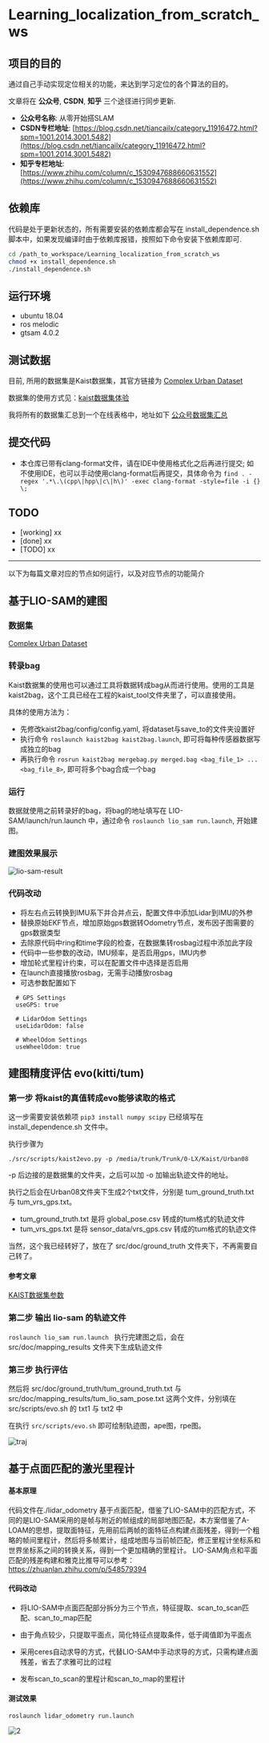 # Learning_localization_from_scratch_ws

## 项目的目的

通过自己手动实现定位相关的功能，来达到学习定位的各个算法的目的。 

文章将在 **公众号**, **CSDN**, **知乎** 三个途径进行同步更新.

 - **公众号名称**: 从零开始搭SLAM
 - **CSDN专栏地址**: [https://blog.csdn.net/tiancailx/category_11916472.html?spm=1001.2014.3001.5482](https://blog.csdn.net/tiancailx/category_11916472.html?spm=1001.2014.3001.5482)
 - **知乎专栏地址**: [https://www.zhihu.com/column/c_1530947688660631552](https://www.zhihu.com/column/c_1530947688660631552)

## 依赖库

代码是处于更新状态的，所有需要安装的依赖库都会写在 install_dependence.sh 脚本中，如果发现编译时由于依赖库报错，按照如下命令安装下依赖库即可.

```bash
cd /path_to_workspace/Learning_localization_from_scratch_ws
chmod +x install_dependence.sh
./install_dependence.sh
```

## 运行环境
- ubuntu 18.04
- ros melodic
- gtsam 4.0.2

## 测试数据
目前, 所用的数据集是Kaist数据集，其官方链接为
[Complex Urban Dataset](https://sites.google.com/view/complex-urban-dataset/download-lidar#h.sa42osfdnwst)

数据集的使用方式见：[kaist数据集体验](https://blog.csdn.net/tiancailx/article/details/125782157?spm=1001.2014.3001.5501)

我将所有的数据集汇总到一个在线表格中，地址如下
[公众号数据集汇总](https://docs.qq.com/sheet/DVElRQVNlY0tHU01I?tab=BB08J2)

## 提交代码

- 本仓库已带有clang-format文件，请在IDE中使用格式化之后再进行提交; 如不使用IDE，也可以手动使用clang-format后再提交，具体命令为
`find . -regex '.*\.\(cpp\|hpp\|c\|h\)' -exec clang-format -style=file -i {} \;`

## TODO

- [working] xx
- [done] xx
- [TODO] xx
---

以下为每篇文章对应的节点如何运行，以及对应节点的功能简介

## 基于LIO-SAM的建图

### 数据集
[Complex Urban Dataset](https://sites.google.com/view/complex-urban-dataset/download-lidar#h.sa42osfdnwst)

### 转录bag 
Kaist数据集的使用也可以通过工具将数据转成bag从而进行使用。使用的工具是kaist2bag，这个工具已经在工程的kaist_tool文件夹里了，可以直接使用。

具体的使用方法为：
- 先修改kaist2bag/config/config.yaml, 将dataset与save_to的文件夹设置好
- 执行命令 `roslaunch kaist2bag kaist2bag.launch`, 即可将每种传感器数据写成独立的bag
- 再执行命令 `rosrun kaist2bag mergebag.py merged.bag <bag_file_1> ... <bag_file_8>`, 即可将多个bag合成一个bag

### 运行
数据就使用之前转录好的bag，将bag的地址填写在 LIO-SAM/launch/run.launch 中，通过命令 `roslaunch lio_sam run.launch`, 开始建图。

### 建图效果展示

![lio-sam-result](src/doc/img/lio-sam-result.png)

### 代码改动
- 将左右点云转换到IMU系下并合并点云，配置文件中添加Lidar到IMU的外参
- 替换原始EKF节点，增加原始gps数据转Odometry节点，发布因子图需要的gps数据类型
- 去除原代码中ring和time字段的检查，在数据集转rosbag过程中添加此字段
- 代码中一些参数的改动，IMU频率，是否启用gps，IMU内参
- 增加轮式里程计约束，可以在配置文件中选择是否启用
- 在launch直接播放rosbag，无需手动播放rosbag 
- 可选参数配置如下

```
  # GPS Settings
  useGPS: true

  # LidarOdom Settings
  useLidarOdom: false

  # WheelOdom Settings
  useWheelOdom: true
```

## 建图精度评估 evo(kitti/tum)

### 第一步 将kaist的真值转成evo能够读取的格式

这一步需要安装依赖项
`pip3 install numpy scipy`
已经填写在 install_dependence.sh 文件中。

执行步骤为
```
./src/scripts/kaist2evo.py -p /media/trunk/Trunk/0-LX/Kaist/Urban08
```
-p 后边接的是数据集的文件夹，之后可以加 -o 加输出轨迹文件的地址。

执行之后会在Urban08文件夹下生成2个txt文件，分别是 tum_ground_truth.txt 与 tum_vrs_gps.txt。

- tum_ground_truth.txt 是将 global_pose.csv 转成的tum格式的轨迹文件
- tum_vrs_gps.txt 是将 sensor_data/vrs_gps.csv 转成的tum格式的轨迹文件

当然，这个我已经转好了，放在了 src/doc/ground_truth 文件夹下，不再需要自己转了。

#### 参考文章
[KAIST数据集参数](https://blog.csdn.net/Iqun_LAN/article/details/106445884)

### 第二步 输出 lio-sam 的轨迹文件

`roslaunch lio_sam run.launch ` 执行完建图之后，会在 src/doc/mapping_results 文件夹下生成轨迹文件


### 第三步 执行评估

然后将 src/doc/ground_truth/tum_ground_truth.txt 与 src/doc/mapping_results/tum_lio_sam_pose.txt 这两个文件，分别填在 src/scripts/evo.sh 的 txt1 与 txt2 中

在执行 `src/scripts/evo.sh` 即可绘制轨迹图，ape图，rpe图。

![traj](src/doc/img/traj.png)

## 基于点面匹配的激光里程计

#### 基本原理

代码文件在./lidar_odometry
基于点面匹配，借鉴了LIO-SAM中的匹配方式，不同的是LIO-SAM采用的是帧与附近的帧组成的局部地图匹配，本方案借鉴了A-LOAM的思想，提取面特征，先用前后两帧的面特征点构建点面残差，得到一个粗略的帧间里程计，然后将多帧累计，组成地图与当前帧匹配，修正里程计坐标系和世界坐标系之间的转换关系，得到一个更加精确的里程计。
LIO-SAM角点和平面匹配的残差构建和雅克比推导可以参考：https://zhuanlan.zhihu.com/p/548579394

#### 代码改动

- 将LIO-SAM中点面匹配部分拆分为三个节点，特征提取、scan_to_scan匹配、scan_to_map匹配

- 由于角点较少，只提取平面点，简化特征点提取条件，低于阈值即为平面点
- 采用ceres自动求导的方式，代替LIO-SAM中手动求导的方式，只需构建点面残差，省去了求雅可比的过程
- 发布scan_to_scan的里程计和scan_to_map的里程计

#### 测试效果

```
roslaunch lidar_odometry run.launch
```

![2](src/doc/img/2.png)